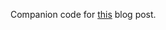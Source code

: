 Companion code for [this](https://hdmetor.github.io/blog/2016/10/07/how-i-found-my-job-in-sf-using-hackernews-and-elasticsearch) blog post.
